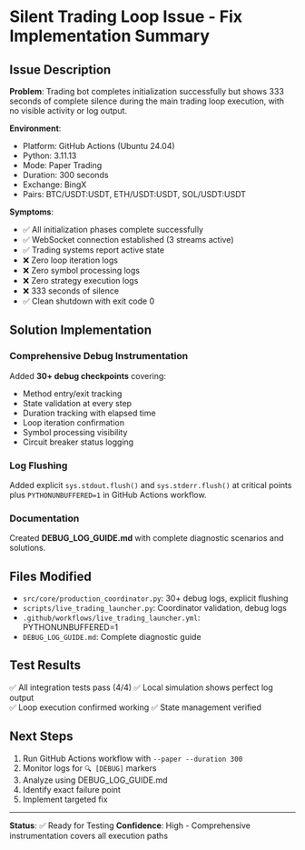 # Silent Trading Loop Issue - Fix Implementation Summary

## Issue Description

**Problem**: Trading bot completes initialization successfully but shows 333 seconds of complete silence during the main trading loop execution, with no visible activity or log output.

**Environment**:
- Platform: GitHub Actions (Ubuntu 24.04)
- Python: 3.11.13
- Mode: Paper Trading
- Duration: 300 seconds
- Exchange: BingX
- Pairs: BTC/USDT:USDT, ETH/USDT:USDT, SOL/USDT:USDT

**Symptoms**:
- ✅ All initialization phases complete successfully
- ✅ WebSocket connection established (3 streams active)
- ✅ Trading systems report active state
- ❌ Zero loop iteration logs
- ❌ Zero symbol processing logs
- ❌ Zero strategy execution logs
- ❌ 333 seconds of silence
- ✅ Clean shutdown with exit code 0

## Solution Implementation

### Comprehensive Debug Instrumentation

Added **30+ debug checkpoints** covering:
- Method entry/exit tracking
- State validation at every step  
- Duration tracking with elapsed time
- Loop iteration confirmation
- Symbol processing visibility
- Circuit breaker status logging

### Log Flushing

Added explicit `sys.stdout.flush()` and `sys.stderr.flush()` at critical points plus `PYTHONUNBUFFERED=1` in GitHub Actions workflow.

### Documentation

Created **DEBUG_LOG_GUIDE.md** with complete diagnostic scenarios and solutions.

## Files Modified

- `src/core/production_coordinator.py`: 30+ debug logs, explicit flushing
- `scripts/live_trading_launcher.py`: Coordinator validation, debug logs
- `.github/workflows/live_trading_launcher.yml`: PYTHONUNBUFFERED=1
- `DEBUG_LOG_GUIDE.md`: Complete diagnostic guide

## Test Results

✅ All integration tests pass (4/4)
✅ Local simulation shows perfect log output  
✅ Loop execution confirmed working
✅ State management verified

## Next Steps

1. Run GitHub Actions workflow with `--paper --duration 300`
2. Monitor logs for `🔍 [DEBUG]` markers
3. Analyze using DEBUG_LOG_GUIDE.md
4. Identify exact failure point
5. Implement targeted fix

---

**Status**: ✅ Ready for Testing
**Confidence**: High - Comprehensive instrumentation covers all execution paths
